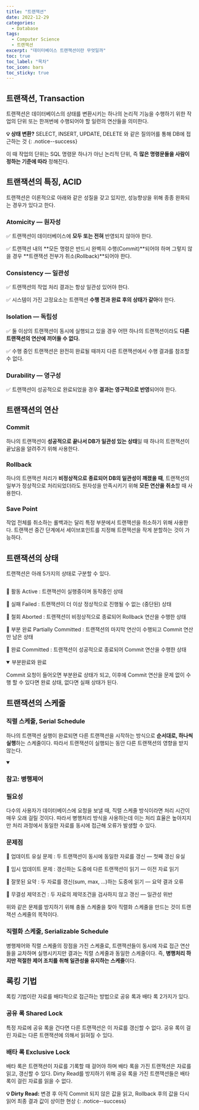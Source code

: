 ```yaml
---
title: "트랜잭션"
date: 2022-12-29
categories:
  - Database
tags:
  - Computer Science
  - 트랜잭션
excerpt: "데이터베이스 트랜잭션이란 무엇일까"
toc: true
toc_label: "목차"
toc_icon: bars
toc_sticky: true
---
```


## 트랜잭션, Transaction

트랜잭션은 데이터베이스의 상태를 변환시키는 하나의 논리적 기능을 수행하기 위한 작업의 단위 또는 한꺼번에 수행되어야 할 일련의 연산들을 의미한다.

**💡 상태 변환?** SELECT, INSERT, UPDATE, DELETE 와 같은 질의어를 통해 DB에 접근하는 것
{: .notice--success}

이 때 작업의 단위는 SQL 명령문 하나가 아닌 논리적 단위, 즉 **많은 명령문들을 사람이 정하는 기준에 따라** 정해진다.

## 트랜잭션의 특징, ACID

트랜잭션은 이론적으로 아래와 같은 성질을 갖고 있지만, 성능향상을 위해 종종 완화되는 경우가 있다고 한다.

### Atomicity — 원자성

✅ 트랜잭션이 데이터베이스에 **모두 또는 전혀** 반영되지 않아야 한다.

✅ 트랜잭션 내의 **모든 명령은 반드시 완벽히 수행(Commit)**되어야 하며 그렇지 않을 경우 **트랜잭션 전부가 취소(Rollback)**되어야 한다.

### Consistency — 일관성

✅ 트랜잭션의 작업 처리 결과는 항상 일관성 있어야 한다.

✅ 시스템이 가진 고정요소는 트랜잭션 **수행 전과 완료 후의 상태가 같아**야 한다.

### Isolation — 독립성

✅ 둘 이상의 트랜잭션이 동시에 실행되고 있을 경우 어떤 하나의 트랜잭션이라도 **다른 트랜잭션의 연산에 끼어들 수 없다.**

✅ 수행 중인 트랜잭션은 완전히 완료될 때까지 다른 트랜잭션에서 수행 결과를 참조할 수 없다.

### Durability — 영구성

✅ 트랜잭션이 성공적으로 완료되었을 경우 **결과는 영구적으로 반영**되어야 한다.

## 트랜잭션의 연산

### Commit

하나의 트랜잭션이 **성공적으로 끝나서 DB가 일관성 있는 상태**일 때 하나의 트랜잭션이 끝났음을 알려주기 위해 사용한다.

### Rollback

하나의 트랜잭션 처리가 **비정상적으로 종료되어 DB의 일관성이 깨졌을 때**, 트랜잭션의 일부가 정상적으로 처리되었더라도 원자성을 만족시키기 위해 **모든 연산을 취소**할 때 사용한다.

### Save Point

작업 전체를 취소하는 롤백과는 달리 특정 부분에서 트랜잭션을 취소하기 위해 사용한다. 트랜잭션 중간 단계에서 세이브포인트를 지정해 트랜잭션을 작게 분할하는 것이 가능하다.

## 트랜잭션의 상태

트랜잭션은 아래 5가지의 상태로 구분할 수 있다.

<figure class="align-center">
  <img src="{{ site.url }}{{ site.baseurl }}/assets/images/cs/database/ts.png" alt="">
</figure>

🔎 활동 Active : 트랜잭션이 실행중이며 동작중인 상태

🔎 실패 Failed : 트랜잭션이 더 이상 정상적으로 진행될 수 없는 (중단된) 상태

🔎 철회 Aborted : 트랜잭션이 비정상적으로 종료되어 Rollback 연산을 수행한 상태

🔎 부분 완료 Partially Committed : 트랜잭션의 마지막 연산이 수행되고 Commit 연산만 남은 상태

🔎 완료 Committed : 트랜잭션이 성공적으로 종료되어 Commit 연산을 수행한 상태

<details open>
<summary>부분완료와 완료</summary>
<div markdown="1">

Commit 요청이 들어오면 부분완료 상태가 되고, 이후에 Commit 연산을 문제 없이 수행 할 수 있다면 완료 상태, 없다면 실패 상태가 된다.

</div>
</details>
    

## 트랜잭션의 스케줄

### 직렬 스케줄, Serial Schedule

하나의 트랜잭션 실행이 완료되면 다른 트랜잭션을 시작하는 방식으로 **순서대로, 하나씩 실행**하는 스케줄이다. 따라서 트랜잭션이 실행되는 동안 다른 트랜잭션의 영향을 받지 않는다.


<details open>
<summary><h3>참고: 병행제어</h3></summary>
<div markdown="1">

### 필요성
    
다수의 사용자가 데이터베이스에 요청을 보낼 때, 직렬 스케줄 방식이라면 처리 시간이 매우 오래 걸릴 것이다. 따라서 병행처리 방식을 사용하는데 이는 처리 효율은 높아지지만 처리 과정에서 동일한 자료를 동시에 접근해 오류가 발생할 수 있다. 

### 문제점

🔎 업데이트 유실 문제 : 두 트랜잭션이 동시에 동일한 자료를 갱신 — 첫째 갱신 유실

🔎 임시 업데이트 문제 : 갱신하는 도중에 다른 트랜잭션이 읽기 — 이전 자료 읽기

🔎 잘못된 요약 : 두 자료를 갱신(sum, max, …)하는 도중에 읽기 — 요약 결과 오류

🔎 무결성 제약조건 : 두 자료의 제약조건을 검사하지 않고 갱신 — 일관성 위반

위와 같은 문제를 방지하기 위해 충돌 스케줄을 찾아 직렬화 스케줄을 만드는 것이 트랜잭션 스케줄의 목적이다.

</div>
</details>


### 직렬화 스케줄, Serializable Schedule

병행제어와 직렬 스케줄의 장점을 가진 스케줄로, 트랜잭션들이 동시에 자료 접근 연산들을 교차하며 실행시키지만 결과는 직렬 스케줄과 동일한 스케줄이다. 즉, **병행처리 하지만 적절한 제어 조치를 취해 일관성을 유지하는 스케줄**이다.

## 록킹 기법

록킹 기법이란 자료를 배타적으로 접근하는 방법으로 공유 록과 배타 록 2가지가 있다.

### 공유 록 Shared Lock

특정 자료에 공유 록을 건다면 다른 트랜잭션은 이 자료를 갱신할 수 없다. 공유 록이 걸린 자료는 다른 트랜잭션에 의해서 읽혀질 수 있다.

### 배타 록 Exclusive Lock

배타 록은 트랜잭션이 자료를 기록할 때 걸어야 하며 배타 록을 가진 트랜잭션은 자료를 읽고, 갱신할 수 있다. Dirty Read를 방지하기 위해 공유 록을 가진 트랜잭션들은 배타 록이 걸린 자료를 읽을 수 없다. 

**💡 Dirty Read:** 변경 후 아직 Commit 되지 않은 값을 읽고, Rollback 후의 값을 다시 읽어 최종 결과 값이 상이한 현상
{: .notice--success}
